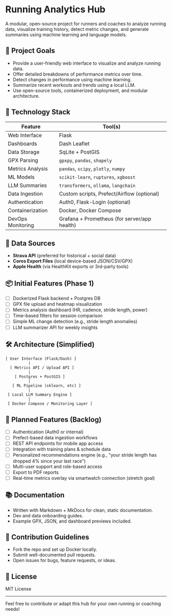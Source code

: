 # Running Analytics Hub

A modular, open-source project for runners and coaches to analyze running data, visualize training history, detect metric changes, and generate summaries using machine learning and language models.

## 🚀 Project Goals

* Provide a user-friendly web interface to visualize and analyze running data.
* Offer detailed breakdowns of performance metrics over time.
* Detect changes in performance using machine learning.
* Summarize recent workouts and trends using a local LLM.
* Use open-source tools, containerized deployment, and modular architecture.

## 🧱 Technology Stack

| Feature           | Tool(s)                                                |
| ----------------- | ------------------------------------------------------ |
| Web Interface     | Flask                                                  |
| Dashboards        | Dash Leaflet                                           |
| Data Storage      | SqLite + PostGIS                                   |
| GPX Parsing       | `gpxpy`, `pandas`, `shapely`                           |
| Metrics Analysis  | `pandas`, `scipy`, `plotly`, `numpy`                   |
| ML Models         | `scikit-learn`, `ruptures`, `xgboost`                  |
| LLM Summaries     | `transformers`, `ollama`, `langchain`                  |
| Data Ingestion    | Custom scripts, Prefect/Airflow (optional)             |
| Authentication    | Auth0, Flask-Login (optional)                          |
| Containerization  | Docker, Docker Compose                                 |
| DevOps Monitoring | Grafana + Prometheus (for server/app health)           |

## 🔄 Data Sources

* **Strava API** (preferred for historical + social data)
* **Coros Export Files** (local device-based JSON/CSV/GPX)
* **Apple Health** (via HealthKit exports or 3rd-party tools)

## 📦 Initial Features (Phase 1)

* [ ] Dockerized Flask backend + Postgres DB
* [ ] GPX file upload and heatmap visualization
* [ ] Metrics analysis dashboard (HR, cadence, stride length, power)
* [ ] Time-based filters for session comparison
* [ ] Simple ML change detection (e.g., stride length anomalies)
* [ ] LLM summarizer API for weekly insights

## 🛠️ Architecture (Simplified)

```
[ User Interface (Flask/Dash) ]
          |
  [ Metrics API / Upload API ]
          |
    [ Postgres + PostGIS ]
          |
   [ ML Pipeline (sklearn, etc) ]
          |
 [ Local LLM Summary Engine ]
          |
 [ Docker Compose / Monitoring Layer ]
```

## 📅 Planned Features (Backlog)

* [ ] Authentication (Auth0 or internal)
* [ ] Prefect-based data ingestion workflows
* [ ] REST API endpoints for mobile app access
* [ ] Integration with training plans & schedule data
* [ ] Personalized recommendations engine (e.g., "your stride length has dropped 4% since your last race")
* [ ] Multi-user support and role-based access
* [ ] Export to PDF reports
* [ ] Real-time metrics overlay via smartwatch connection (stretch goal)

## 📚 Documentation

* Written with Markdown + MkDocs for clean, static documentation.
* Dev and data onboarding guides.
* Example GPX, JSON, and dashboard previews included.

## 🤝 Contribution Guidelines

* Fork the repo and set up Docker locally.
* Submit well-documented pull requests.
* Open issues for bugs, feature requests, or ideas.

## 📜 License

MIT License

---

Feel free to contribute or adapt this hub for your own running or coaching needs!
